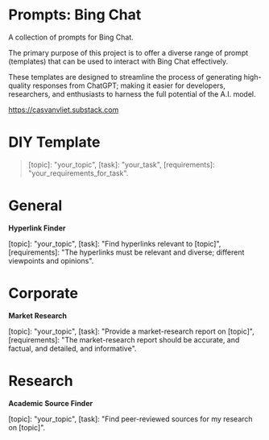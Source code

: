 # Prompts: Bing Chat

A collection of prompts for Bing Chat.

The primary purpose of this project is to offer a diverse range of prompt (templates) that can be used to interact with Bing Chat effectively.

These templates are designed to streamline the process of generating high-quality responses from ChatGPT; making it easier for developers, researchers, and enthusiasts to harness the full potential of the A.I. model.

https://casvanvliet.substack.com

# DIY Template

> [topic]: "your_topic", [task]: "your_task", [requirements]: "your_requirements_for_task".

# General

**Hyperlink Finder**

[topic]: "your_topic", [task]: "Find hyperlinks relevant to [topic]", [requirements]: "The hyperlinks must be relevant and diverse; different viewpoints and opinions".

# Corporate

**Market Research**

[topic]: "your_topic", [task]: "Provide a market-research report on [topic]", [requirements]: "The market-research report should be accurate, and factual, and detailed, and informative".

# Research

**Academic Source Finder**

[topic]: "your_topic", [task]: "Find peer-reviewed sources for my research on [topic]".
